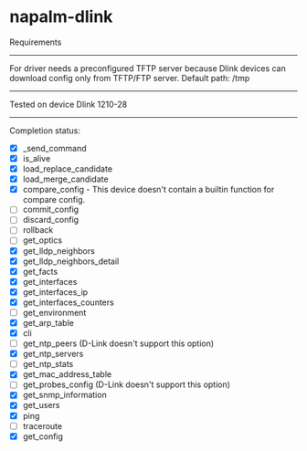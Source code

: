 # napalm-dlink
Requirements
************
For driver needs a preconfigured TFTP server because Dlink devices can download config only from TFTP/FTP server. 
Default path: /tmp
************
Tested on device Dlink 1210-28
************

Сompletion status:
- [x] _send_command
- [x] is_alive
- [x] load_replace_candidate
- [x] load_merge_candidate
- [x] compare_config - This device doesn't contain a builtin function for compare config.
- [ ] commit_config
- [ ] discard_config
- [ ] rollback
- [ ] get_optics
- [x] get_lldp_neighbors
- [x] get_lldp_neighbors_detail
- [x] get_facts
- [x] get_interfaces
- [x] get_interfaces_ip
- [x] get_interfaces_counters
- [ ] get_environment
- [x] get_arp_table
- [x] cli
- [ ] get_ntp_peers (D-Link doesn't support this option)
- [x] get_ntp_servers
- [ ] get_ntp_stats
- [x] get_mac_address_table
- [ ] get_probes_config (D-Link doesn't support this option)
- [x] get_snmp_information
- [x] get_users
- [x] ping
- [ ] traceroute
- [x] get_config
